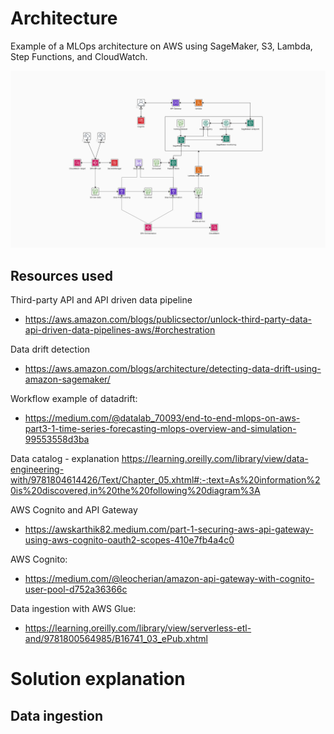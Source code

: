 
# Architecture

Example of a MLOps architecture on AWS using SageMaker, S3, Lambda, Step Functions, and CloudWatch.

![MLOps architecture](./init-architecture.png)

## Resources used

Third-party API and API driven data pipeline
- https://aws.amazon.com/blogs/publicsector/unlock-third-party-data-api-driven-data-pipelines-aws/#orchestration

Data drift detection
- https://aws.amazon.com/blogs/architecture/detecting-data-drift-using-amazon-sagemaker/

Workflow example of datadrift:
- https://medium.com/@datalab_70093/end-to-end-mlops-on-aws-part3-1-time-series-forecasting-mlops-overview-and-simulation-99553558d3ba

Data catalog - explanation
https://learning.oreilly.com/library/view/data-engineering-with/9781804614426/Text/Chapter_05.xhtml#:-:text=As%20information%20is%20discovered,in%20the%20following%20diagram%3A

AWS Cognito and API Gateway
- https://awskarthik82.medium.com/part-1-securing-aws-api-gateway-using-aws-cognito-oauth2-scopes-410e7fb4a4c0

AWS Cognito:
- https://medium.com/@leocherian/amazon-api-gateway-with-cognito-user-pool-d752a36366c

Data ingestion with AWS Glue:
- https://learning.oreilly.com/library/view/serverless-etl-and/9781800564985/B16741_03_ePub.xhtml


# Solution explanation

## Data ingestion

